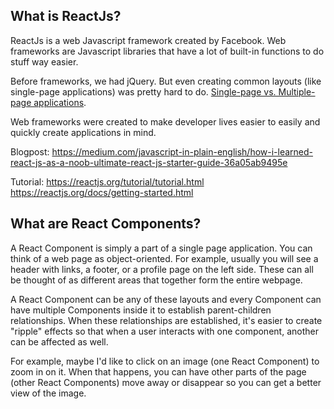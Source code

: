 ## What is ReactJs?
ReactJs is a web Javascript framework created by Facebook.
Web frameworks are Javascript libraries that have a lot of built-in functions to do stuff way easier.

Before frameworks, we had jQuery. But even creating common layouts (like single-page applications) was pretty hard to do. [Single-page vs. Multiple-page applications](
https://medium.com/@goldybenedict/single-page-applications-vs-multiple-page-applications-do-you-really-need-an-spa-cf60825232a3).

Web frameworks were created to make developer lives easier to easily and quickly create applications in mind.

Blogpost:
https://medium.com/javascript-in-plain-english/how-i-learned-react-js-as-a-noob-ultimate-react-js-starter-guide-36a05ab9495e

Tutorial:
https://reactjs.org/tutorial/tutorial.html
https://reactjs.org/docs/getting-started.html

## What are React Components?
A React Component is simply a part of a single page application. You can think of a web page as object-oriented. For example, usually you will see a header with links, a footer, or a profile page on the left side. These can all be thought of as different areas that together form the entire webpage.

A React Component can be any of these layouts and every Component can have multiple Components inside it to establish parent-children relationships. When these relationships are established, it's easier to create "ripple" effects so that when a user interacts with one component, another can be affected as well.

For example, maybe I'd like to click on an image (one React Component) to zoom in on it.
When that happens, you can have other parts of the page (other React Components) move away or disappear so you can get a better view of the image.
